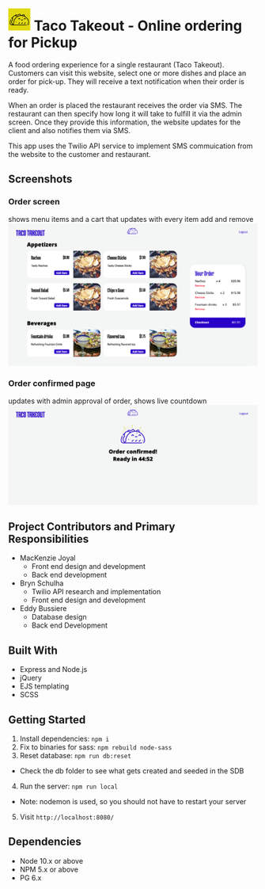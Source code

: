 ![taco](./public/images/taco-favicon.png) Taco Takeout - Online ordering for Pickup
=========

A food ordering experience for a single restaurant (Taco Takeout). Customers can visit this website, select one or more dishes and place an order for pick-up. They will receive a text notification when their order is ready.

When an order is placed the restaurant receives the order via SMS. The restaurant can then specify how long it will take to fulfill it via the admin screen. Once they provide this information, the website updates for the client and also notifies them via SMS.

This app uses the Twilio API service to implement SMS commuication from the website to the customer and restaurant. 

## Screenshots 
### Order screen
shows menu items and a cart that updates with every item add and remove
![Order screen showing menu items and a cart that updates with every item add and remove.](./public/images/order-page.png)
### Order confirmed page
updates with admin approval of order, shows live countdown
![Order confirmed page, updates with admin approval of order, shows live countdown.](./public/images/order-confirmed-page.png)

## Project Contributors and Primary Responsibilities

* MacKenzie Joyal
  * Front end design and development
  * Back end development
* Bryn Schulha
  * Twilio API research and implementation
  * Front end design and development 
* Eddy Bussiere 
  * Database design
  * Back end Development

## Built With

* Express and Node.js
* jQuery 
* EJS templating 
* SCSS

## Getting Started

1. Install dependencies: `npm i`
2. Fix to binaries for sass: `npm rebuild node-sass`
3. Reset database: `npm run db:reset`
  - Check the db folder to see what gets created and seeded in the SDB
4. Run the server: `npm run local`
  - Note: nodemon is used, so you should not have to restart your server
5. Visit `http://localhost:8080/`

## Dependencies

- Node 10.x or above
- NPM 5.x or above
- PG 6.x
